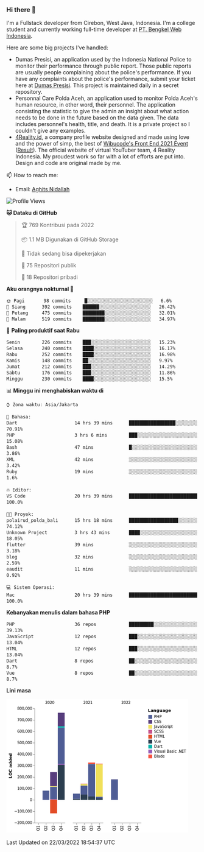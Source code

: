 ### Hi there 👋
I'm a Fullstack developer from Cirebon, West Java, Indonesia. I'm a college student and currently working full-time developer at [PT. Bengkel Web Indonesia](https://github.com/PT-Bengkel-Web-Indonesia).

Here are some big projects I've handled:
- Dumas Presisi, an application used by the Indonesia National Police to monitor their performance through public report. Those public reports are usually people complaining about the police's performance. If you have any complaints about the police's performance, submit your ticket here at [Dumas Presisi](https://dumaspresisi.polri.go.id/dumaspro). This project is maintained daily in a secret repository.
- Personnal Care Polda Aceh, an application used to monitor Polda Aceh's human resource, in other word, their personnel. The application consisting the statistic to give the admin an insight about what action needs to be done in the future based on the data given. The data includes personnel's health, title, and death. It is a private project so I couldn't give any examples.
- [4Reality.id](https://4reality.id), a company profile website designed and made using love and the power of simp, the best of [Wibucode's Front End 2021 Event](https://github.com/wibucode02/submision-event-frontend-2021) ([Result](https://github.com/wibucode02/top-5-pemenang-event-front-end-wibucode-2021)). The official website of virtual YouTuber team, 4 Reality Indonesia. My proudest work so far with a lot of efforts are put into. Design and code are original made by me.

📫 How to reach me:
- Email: [Aghits Nidallah](mailto:yourlovelydev@gmail.com)

<!--START_SECTION:waka-->
![Profile Views](http://img.shields.io/badge/Profil%20dilihat-1-blue)

**🐱 Dataku di GitHub** 

> 🏆 769 Kontribusi pada 2022
 > 
> 📦 1.1 MB Digunakan di GitHub Storage 
 > 
> 🚫 Tidak sedang bisa dipekerjakan
 > 
> 📜 75 Repositori publik 
 > 
> 🔑 18 Repositori pribadi  
 > 
**Aku orangnya nokturnal 🦉** 

```text
🌞 Pagi       98 commits     █░░░░░░░░░░░░░░░░░░░░░░░░   6.6% 
🌆 Siang      392 commits    ██████░░░░░░░░░░░░░░░░░░░   26.42% 
🌃 Petang     475 commits    ████████░░░░░░░░░░░░░░░░░   32.01% 
🌙 Malam      519 commits    ████████░░░░░░░░░░░░░░░░░   34.97%

```
📅 **Paling produktif saat Rabu** 

```text
Senin        226 commits    ███░░░░░░░░░░░░░░░░░░░░░░   15.23% 
Selasa       240 commits    ████░░░░░░░░░░░░░░░░░░░░░   16.17% 
Rabu         252 commits    ████░░░░░░░░░░░░░░░░░░░░░   16.98% 
Kamis        148 commits    ██░░░░░░░░░░░░░░░░░░░░░░░   9.97% 
Jumat        212 commits    ███░░░░░░░░░░░░░░░░░░░░░░   14.29% 
Sabtu        176 commits    ███░░░░░░░░░░░░░░░░░░░░░░   11.86% 
Minggu       230 commits    ████░░░░░░░░░░░░░░░░░░░░░   15.5%

```


📊 **Minggu ini menghabiskan waktu di** 

```text
⌚︎ Zona waktu: Asia/Jakarta

💬 Bahasa: 
Dart                     14 hrs 39 mins      █████████████████░░░░░░░░   70.91% 
PHP                      3 hrs 6 mins        ███░░░░░░░░░░░░░░░░░░░░░░   15.08% 
Bash                     47 mins             █░░░░░░░░░░░░░░░░░░░░░░░░   3.86% 
XML                      42 mins             ░░░░░░░░░░░░░░░░░░░░░░░░░   3.42% 
Ruby                     19 mins             ░░░░░░░░░░░░░░░░░░░░░░░░░   1.6%

🔥 Editor: 
VS Code                  20 hrs 39 mins      █████████████████████████   100.0%

🐱‍💻 Proyek: 
polairud_polda_bali      15 hrs 18 mins      ██████████████████░░░░░░░   74.12% 
Unknown Project          3 hrs 43 mins       ████░░░░░░░░░░░░░░░░░░░░░   18.05% 
flutter                  39 mins             ░░░░░░░░░░░░░░░░░░░░░░░░░   3.18% 
blog                     32 mins             ░░░░░░░░░░░░░░░░░░░░░░░░░   2.59% 
eaudit                   11 mins             ░░░░░░░░░░░░░░░░░░░░░░░░░   0.92%

💻 Sistem Operasi: 
Mac                      20 hrs 39 mins      █████████████████████████   100.0%

```

**Kebanyakan menulis dalam bahasa PHP** 

```text
PHP                      36 repos            █████████░░░░░░░░░░░░░░░░   39.13% 
JavaScript               12 repos            ███░░░░░░░░░░░░░░░░░░░░░░   13.04% 
HTML                     12 repos            ███░░░░░░░░░░░░░░░░░░░░░░   13.04% 
Dart                     8 repos             ██░░░░░░░░░░░░░░░░░░░░░░░   8.7% 
Vue                      8 repos             ██░░░░░░░░░░░░░░░░░░░░░░░   8.7%

```


**Lini masa**

![Chart not found](https://raw.githubusercontent.com/NikarashiHatsu/NikarashiHatsu/master/charts/bar_graph.png) 


 Last Updated on 22/03/2022 18:54:37 UTC
<!--END_SECTION:waka-->
